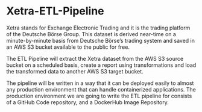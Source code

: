 # Xetra-ETL-Pipeline
Xetra stands for Exchange Electronic Trading and it is the trading platform of the Deutsche Börse Group. This dataset is derived near-time on a minute-by-minute basis from Deutsche Börse’s trading system and saved in an AWS S3 bucket available to the public for free.

The ETL Pipeline will extract the Xetra dataset from the AWS S3 source bucket on a scheduled basis, create a report using transformations and load the transformed data to another AWS S3 target bucket.

The pipeline will be written in a way that it can be deployed easily to almost any production environment that can handle containerized applications. The production environment we are going to write the ETL pipeline for consists of a GitHub Code repository, and a DockerHub Image Repository. 
